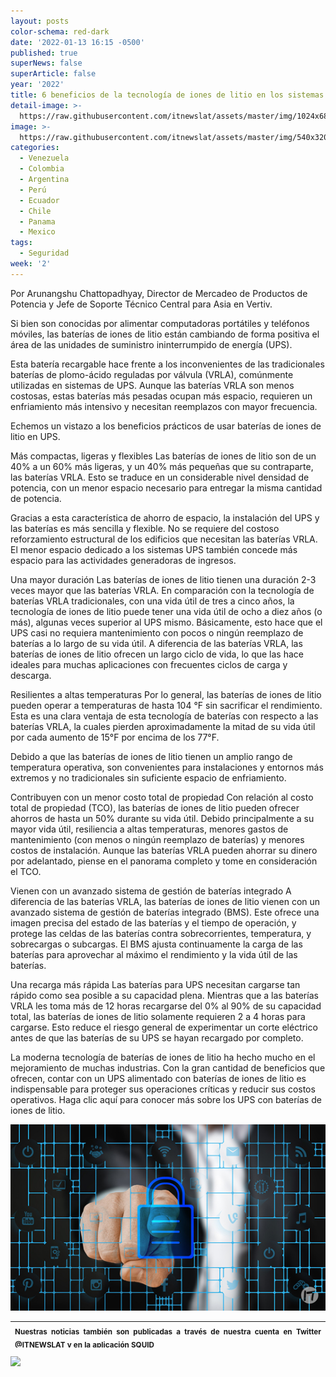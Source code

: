 ```yaml
---
layout: posts
color-schema: red-dark
date: '2022-01-13 16:15 -0500'
published: true
superNews: false
superArticle: false
year: '2022'
title: 6 beneficios de la tecnología de iones de litio en los sistemas UPS
detail-image: >-
  https://raw.githubusercontent.com/itnewslat/assets/master/img/1024x680/Seguridad-Electronica-g.jpg
image: >-
  https://raw.githubusercontent.com/itnewslat/assets/master/img/540x320/Seguridad-Electronica-p.jpg
categories:
  - Venezuela
  - Colombia
  - Argentina
  - Perú
  - Ecuador
  - Chile
  - Panama
  - Mexico
tags:
  - Seguridad
week: '2'
---
```

Por Arunangshu Chattopadhyay, Director de Mercadeo de Productos de Potencia y Jefe de Soporte Técnico Central para Asia en Vertiv.

Si bien son conocidas por alimentar computadoras portátiles y teléfonos móviles, las baterías de iones de litio están cambiando de forma positiva el área de las unidades de suministro ininterrumpido de energía (UPS).

Esta batería recargable hace frente a los inconvenientes de las tradicionales baterías de plomo-ácido reguladas por válvula (VRLA), comúnmente utilizadas en sistemas de UPS. Aunque las baterías VRLA son menos costosas, estas baterías más pesadas ocupan más espacio, requieren un enfriamiento más intensivo y necesitan reemplazos con mayor frecuencia.

Echemos un vistazo a los beneficios prácticos de usar baterías de iones de litio en UPS.

Más compactas, ligeras y flexibles
Las baterías de iones de litio son de un 40% a un 60% más ligeras, y un 40% más pequeñas que su contraparte, las baterías VRLA. Esto se traduce en un considerable nivel densidad de potencia, con un menor espacio necesario para entregar la misma cantidad de potencia.

Gracias a esta característica de ahorro de espacio, la instalación del UPS y las baterías es más sencilla y flexible. No se requiere del costoso reforzamiento estructural de los edificios que necesitan las baterías VRLA. El menor espacio dedicado a los sistemas UPS también concede más espacio para las actividades generadoras de ingresos.

Una mayor duración
Las baterías de iones de litio tienen una duración 2-3 veces mayor que las baterías VRLA. En comparación con la tecnología de baterías VRLA tradicionales, con una vida útil de tres a cinco años, la tecnología de iones de litio puede tener una vida útil de ocho a diez años (o más), algunas veces superior al UPS mismo. Básicamente, esto hace que el UPS casi no requiera mantenimiento con pocos o ningún reemplazo de baterías a lo largo de su vida útil. A diferencia de las baterías VRLA, las baterías de iones de litio ofrecen un largo ciclo de vida, lo que las hace ideales para muchas aplicaciones con frecuentes ciclos de carga y descarga.

Resilientes a altas temperaturas
Por lo general, las baterías de iones de litio pueden operar a temperaturas de hasta 104 °F sin sacrificar el rendimiento. Esta es una clara ventaja de esta tecnología de baterías con respecto a las baterías VRLA, la cuales pierden aproximadamente la mitad de su vida útil por cada aumento de 15°F por encima de los 77°F.

Debido a que las baterías de iones de litio tienen un amplio rango de temperatura operativa, son convenientes para instalaciones y entornos más extremos y no tradicionales sin suficiente espacio de enfriamiento.

Contribuyen con un menor costo total de propiedad
Con relación al costo total de propiedad (TCO), las baterías de iones de litio pueden ofrecer ahorros de hasta un 50% durante su vida útil. Debido principalmente a su mayor vida útil, resiliencia a altas temperaturas, menores gastos de mantenimiento (con menos o ningún reemplazo de baterías) y menores costos de instalación. Aunque las baterías VRLA pueden ahorrar su dinero por adelantado, piense en el panorama completo y tome en consideración el TCO.

Vienen con un avanzado sistema de gestión de baterías integrado
A diferencia de las baterías VRLA, las baterías de iones de litio vienen con un avanzado sistema de gestión de baterías integrado (BMS). Este ofrece una imagen precisa del estado de las baterías y el tiempo de operación, y protege las celdas de las baterías contra sobrecorrientes, temperatura, y sobrecargas o subcargas. El BMS ajusta continuamente la carga de las baterías para aprovechar al máximo el rendimiento y la vida útil de las baterías.

Una recarga más rápida
Las baterías para UPS necesitan cargarse tan rápido como sea posible a su capacidad plena. Mientras que a las baterías VRLA les toma más de 12 horas recargarse del 0% al 90% de su capacidad total, las baterías de iones de litio solamente requieren 2 a 4 horas para cargarse. Esto reduce el riesgo general de experimentar un corte eléctrico antes de que las baterías de su UPS se hayan recargado por completo.

La moderna tecnología de baterías de iones de litio ha hecho mucho en el mejoramiento de muchas industrias. Con la gran cantidad de beneficios que ofrecen, contar con un UPS alimentado con baterías de iones de litio es indispensable para proteger sus operaciones críticas y reducir sus costos operativos. Haga clic aquí para conocer más sobre los UPS con baterías de iones de litio.

![](https://raw.githubusercontent.com/itnewslat/assets/master/img/540x320/Seguridad-Electronica-p.jpg)

<table style="height: 42px;" width="569">
<tbody>
<tr>
<td style="text-align: justify;"><sub><strong>Nuestras noticias también son publicadas a través de nuestra cuenta en Twitter <a href="https://twitter.com/itnewslat?lang=es">@ITNEWSLAT</a> y en la aplicación <a href="https://squidapp.co/en/">SQUID</a></strong></sub></td>
</tr>
</tbody>
</table>

<img src="https://tracker.metricool.com/c3po.jpg?hash=56f88a41e39ab42c063cc51676587a04"/>